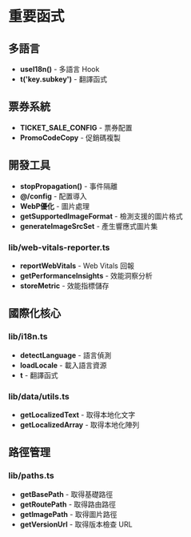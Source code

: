 # 重要函式

## 多語言
- **useI18n()** - 多語言 Hook
- **t('key.subkey')** - 翻譯函式

## 票券系統
- **TICKET_SALE_CONFIG** - 票券配置
- **PromoCodeCopy** - 促銷碼複製

## 開發工具
- **stopPropagation()** - 事件隔離
- **@/config** - 配置導入
- **WebP優化** - 圖片處理
- **getSupportedImageFormat** - 檢測支援的圖片格式
- **generateImageSrcSet** - 產生響應式圖片集

### lib/web-vitals-reporter.ts
- **reportWebVitals** - Web Vitals 回報
- **getPerformanceInsights** - 效能洞察分析
- **storeMetric** - 效能指標儲存

## 國際化核心
### lib/i18n.ts
- **detectLanguage** - 語言偵測
- **loadLocale** - 載入語言資源
- **t** - 翻譯函式

### lib/data/utils.ts
- **getLocalizedText** - 取得本地化文字
- **getLocalizedArray** - 取得本地化陣列

## 路徑管理
### lib/paths.ts
- **getBasePath** - 取得基礎路徑
- **getRoutePath** - 取得路由路徑
- **getImagePath** - 取得圖片路徑
- **getVersionUrl** - 取得版本檢查 URL